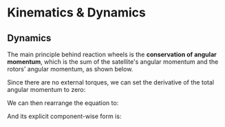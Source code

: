 # Kinematics & Dynamics

## Dynamics
The main principle behind reaction wheels is the **conservation of angular momentum**, which is the sum of the satellite's angular momentum and the rotors' angular momentum, as shown below.

Since there are no external torques, we can set the derivative of the total angular momentum to zero:

We can then rearrange the equation to:

And its explicit component-wise form is:
